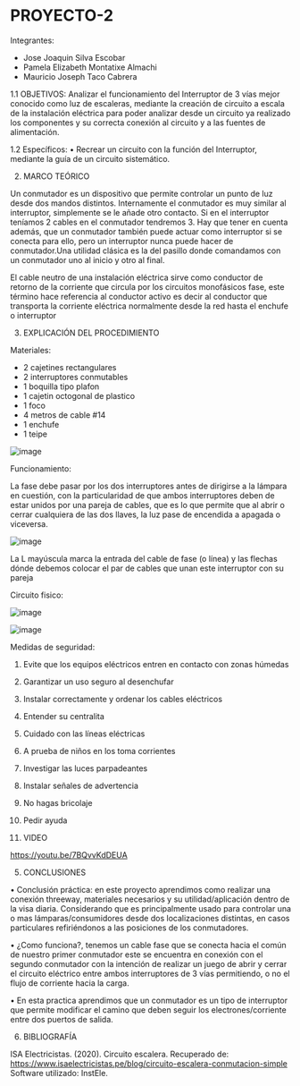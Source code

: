 # PROYECTO-2


Integrantes:

- Jose Joaquin Silva Escobar
- Pamela Elizabeth Montatixe Almachi
- Mauricio Joseph Taco Cabrera

1.1  OBJETIVOS:
Analizar el funcionamiento del Interruptor de 3 vías mejor conocido como luz de escaleras, mediante la creación de circuito a escala de la instalación eléctrica para poder analizar desde un circuito ya realizado los componentes y su correcta conexión al circuito y a las fuentes de alimentación.

1.2 Específicos:
•	Recrear un circuito con la función del Interruptor, mediante la guía de un circuito sistemático.


2. MARCO TEÓRICO

Un conmutador es un dispositivo que permite controlar un punto de luz desde dos mandos distintos.
Internamente el conmutador es muy similar al interruptor, simplemente se le añade otro contacto. Si en el interruptor teníamos 2 cables en el conmutador tendremos 3.
Hay que tener en cuenta además, que un conmutador también puede actuar como interruptor si se conecta para ello, pero un interruptor nunca puede hacer de conmutador.Una utilidad clásica es la del pasillo donde comandamos con un conmutador uno al inicio y otro al final.

El cable neutro de una instalación eléctrica sirve como conductor de retorno de la corriente que circula por los circuitos monofásicos
 fase, este término hace referencia al conductor activo es decir al conductor que transporta la corriente eléctrica normalmente desde la red hasta el enchufe o interruptor


3. EXPLICACIÓN DEL PROCEDIMIENTO

Materiales:

- 2 cajetines rectangulares
- 2 interruptores conmutables
- 1 boquilla tipo plafon
- 1 cajetin octogonal de plastico
- 1 foco
- 4 metros de cable #14
- 1 enchufe
- 1 teipe

![image](https://user-images.githubusercontent.com/117045943/213477545-1569005f-452a-4306-8ff3-4c8d6e549a2a.png)

Funcionamiento:

La fase debe pasar por los dos interruptores antes de dirigirse a la lámpara en cuestión, con la particularidad de que ambos interruptores deben de estar unidos por una pareja de cables, que es lo que permite que al abrir o cerrar cualquiera de las dos llaves, la luz pase de encendida a apagada o viceversa.

![image](https://user-images.githubusercontent.com/117045943/213478429-8b3138fc-ae00-41ac-89cd-bba7eeea2f59.png)

La L mayúscula marca la entrada del cable de fase (o línea) y las flechas dónde debemos colocar el par de cables que unan este interruptor con su pareja

Circuito fisico:

![image](https://user-images.githubusercontent.com/117045943/213479192-072c49ba-b156-40c0-aefa-ba6e19b1b29f.png)

![image](https://user-images.githubusercontent.com/117045943/213479225-ffd8fe59-f84d-4658-99bb-97da7bb67672.png)

Medidas de seguridad:

1. Evite que los equipos eléctricos entren en contacto con zonas húmedas
2. Garantizar un uso seguro al desenchufar
3. Instalar correctamente y ordenar los cables eléctricos
4. Entender su centralita
5. Cuidado con las líneas eléctricas
6. A prueba de niños en los toma corrientes
7. Investigar las luces parpadeantes
8. Instalar señales de advertencia
9. No hagas bricolaje
10. Pedir ayuda



4. VIDEO

https://youtu.be/7BQvvKdDEUA

5. CONCLUSIONES

•	Conclusión práctica: en este proyecto aprendimos como realizar una conexión threeway, materiales necesarios y su utilidad/aplicación dentro de la visa diaria. Considerando que es principalmente usado para controlar una o mas lámparas/consumidores desde dos localizaciones distintas, en casos particulares refiriéndonos a las posiciones de los conmutadores.

•	¿Como funciona?, tenemos un cable fase que se conecta hacia el común de nuestro primer conmutador este se encuentra en conexión con el segundo conmutador con la intención de realizar un juego de abrir y cerrar el circuito eléctrico entre ambos interruptores de 3 vías permitiendo, o no el flujo de corriente hacia la carga.

•	En esta practica aprendimos que  un conmutador es un tipo de interruptor que permite modificar el camino que deben seguir los electrones/corriente entre dos puertos de salida.

6. BIBLIOGRAFÍA

ISA Electricistas. (2020). Circuito escalera. Recuperado de: https://www.isaelectricistas.pe/blog/circuito-escalera-conmutacion-simple
Software utilizado: InstEle.

